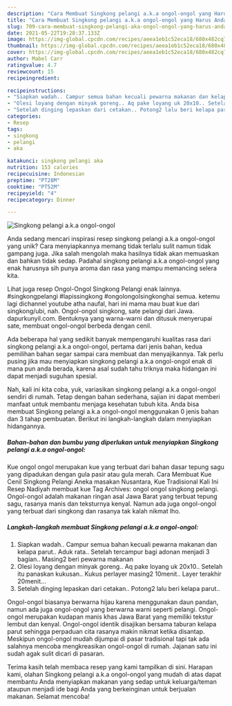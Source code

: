 ```yaml
---
description: "Cara Membuat Singkong pelangi a.k.a ongol-ongol yang Harus Anda Coba"
title: "Cara Membuat Singkong pelangi a.k.a ongol-ongol yang Harus Anda Coba"
slug: 709-cara-membuat-singkong-pelangi-aka-ongol-ongol-yang-harus-anda-coba
date: 2021-05-22T19:28:37.133Z
image: https://img-global.cpcdn.com/recipes/aeea1eb1c52eca18/680x482cq70/singkong-pelangi-aka-ongol-ongol-foto-resep-utama.jpg
thumbnail: https://img-global.cpcdn.com/recipes/aeea1eb1c52eca18/680x482cq70/singkong-pelangi-aka-ongol-ongol-foto-resep-utama.jpg
cover: https://img-global.cpcdn.com/recipes/aeea1eb1c52eca18/680x482cq70/singkong-pelangi-aka-ongol-ongol-foto-resep-utama.jpg
author: Mabel Carr
ratingvalue: 4.7
reviewcount: 15
recipeingredient:

recipeinstructions:
- "Siapkan wadah.. Campur semua bahan kecuali pewarna makanan dan kelapa parut.. Aduk rata.. Setelah tercampur bagi adonan menjadi 3 bagian.. Masing2 beri pewarna makanan"
- "Olesi loyang dengan minyak goreng.. Aq pake loyang uk 20x10.. Setelah itu panaskan kukusan.. Kukus perlayer masing2 10menit.. Layer terakhir 20menit..."
- "Setelah dinging lepaskan dari cetakan.. Potong2 lalu beri kelapa parut.."
categories:
- Resep
tags:
- singkong
- pelangi
- aka

katakunci: singkong pelangi aka 
nutrition: 153 calories
recipecuisine: Indonesian
preptime: "PT28M"
cooktime: "PT52M"
recipeyield: "4"
recipecategory: Dinner

---
```



![Singkong pelangi a.k.a ongol-ongol](https://img-global.cpcdn.com/recipes/aeea1eb1c52eca18/680x482cq70/singkong-pelangi-aka-ongol-ongol-foto-resep-utama.jpg)

Anda sedang mencari inspirasi resep singkong pelangi a.k.a ongol-ongol yang unik? Cara menyiapkannya memang tidak terlalu sulit namun tidak gampang juga. Jika salah mengolah maka hasilnya tidak akan memuaskan dan bahkan tidak sedap. Padahal singkong pelangi a.k.a ongol-ongol yang enak harusnya sih punya aroma dan rasa yang mampu memancing selera kita.

Lihat juga resep Ongol-Ongol Singkong Pelangi enak lainnya. #singkongpelangi #lapissingkong #ongolongolsingkonghai semua. ketemu lagi dichannel youtube atha naufal, hari ini mama mau buat kue dari singkong/ubi, nah. Ongol-ongol singkong, sate pelangi dari Jawa. dapurkunyil.com. Bentuknya yang warna-warni dan ditusuk menyerupai sate, membuat ongol-ongol berbeda dengan cenil.

Ada beberapa hal yang sedikit banyak mempengaruhi kualitas rasa dari singkong pelangi a.k.a ongol-ongol, pertama dari jenis bahan, kedua pemilihan bahan segar sampai cara membuat dan menyajikannya. Tak perlu pusing jika mau menyiapkan singkong pelangi a.k.a ongol-ongol enak di mana pun anda berada, karena asal sudah tahu triknya maka hidangan ini dapat menjadi suguhan spesial.


Nah, kali ini kita coba, yuk, variasikan singkong pelangi a.k.a ongol-ongol sendiri di rumah. Tetap dengan bahan sederhana, sajian ini dapat memberi manfaat untuk membantu menjaga kesehatan tubuh kita. Anda bisa membuat Singkong pelangi a.k.a ongol-ongol menggunakan 0 jenis bahan dan 3 tahap pembuatan. Berikut ini langkah-langkah dalam menyiapkan hidangannya.

<!--inarticleads1-->

##### Bahan-bahan dan bumbu yang diperlukan untuk menyiapkan Singkong pelangi a.k.a ongol-ongol:



Kue ongol ongol merupakan kue yang terbuat dari bahan dasar tepung sagu yang dipadukan dengan gula pasir atau gula merah. Cara Membuat Kue Cenil Singkong Pelangi Aneka masakan Nusantara, Kue Tradisional Kali Ini Resep Nadiyah membuat kue Tag Archives: ongol ongol singkong pelangi. Ongol-ongol adalah makanan ringan asal Jawa Barat yang terbuat tepung sagu, rasanya manis dan teksturnya kenyal. Namun ada juga ongol-ongol yang terbuat dari singkong dan rasanya tak kalah nikmat lho. 

<!--inarticleads2-->

##### Langkah-langkah membuat Singkong pelangi a.k.a ongol-ongol:

1. Siapkan wadah.. Campur semua bahan kecuali pewarna makanan dan kelapa parut.. Aduk rata.. Setelah tercampur bagi adonan menjadi 3 bagian.. Masing2 beri pewarna makanan
1. Olesi loyang dengan minyak goreng.. Aq pake loyang uk 20x10.. Setelah itu panaskan kukusan.. Kukus perlayer masing2 10menit.. Layer terakhir 20menit...
1. Setelah dinging lepaskan dari cetakan.. Potong2 lalu beri kelapa parut..


Ongol-ongol biasanya berwarna hijau karena menggunakan daun pandan, namun ada juga ongol-ongol yang berwarna warni seperti pelangi. Ongol-ongol merupakan kudapan manis khas Jawa Barat yang memiliki tekstur lembut dan kenyal. Ongol-ongol identik disajikan bersama taburan kelapa parut sehingga perpaduan cita rasanya makin nikmat ketika disantap. Meskipun ongol-ongol mudah dijumpai di pasar tradisional tapi tak ada salahnya mencoba mengkreasikan ongol-ongol di rumah. Jajanan satu ini sudah agak sulit dicari di pasaran. 

Terima kasih telah membaca resep yang kami tampilkan di sini. Harapan kami, olahan Singkong pelangi a.k.a ongol-ongol yang mudah di atas dapat membantu Anda menyiapkan makanan yang sedap untuk keluarga/teman ataupun menjadi ide bagi Anda yang berkeinginan untuk berjualan makanan. Selamat mencoba!
